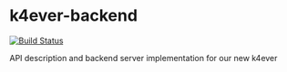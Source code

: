 # k4ever-backend

[![Build Status](https://travis-ci.org/freitagsrunde/k4ever-backend.svg?branch=master)](https://travis-ci.org/freitagsrunde/k4ever-backend)

API description and backend server implementation for our new k4ever
